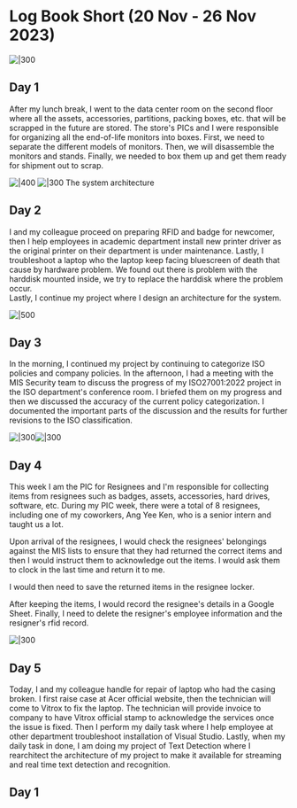 # Log Book Short (20 Nov - 26 Nov 2023)

![|300](boxes.jpg)
## Day 1
After my lunch break, I went to the data center room on the second floor where all the assets, accessories, partitions, packing boxes, etc. that will be scrapped in the future are stored. The store's PICs and I were responsible for organizing all the end-of-life monitors into boxes. First, we need to separate the different models of monitors. Then, we will disassemble the monitors and stands. Finally, we needed to box them up and get them ready for shipment out to scrap.


![|400](flow.png) ![|300](Meal%203.jpg)
The system architecture

## Day 2
I and my colleague proceed on preparing RFID and badge for newcomer, then I help employees in academic department install new printer driver as the original printer on their department is under maintenance. Lastly, I troubleshoot a laptop who the laptop keep facing bluescreen of death that cause by hardware problem. We found out there is problem with the harddisk mounted inside, we try to replace the harddisk where the problem occur.  
Lastly, I continue my project where I design an architecture for the system. 

![|500](Meal%201.jpg)
## Day 3
In the morning, I continued my project by continuing to categorize ISO policies and company policies.
In the afternoon, I had a meeting with the MIS Security team to discuss the progress of my ISO27001:2022 project in the ISO department's conference room. I briefed them on my progress and then we discussed the accuracy of the current policy categorization. I documented the important parts of the discussion and the results for further revisions to the ISO classification.

![|300](Resignee%20PIC.jpg)![|300](Meal%204.jpg)
## Day 4
This week I am the PIC for Resignees and I'm responsible for collecting items from resignees such as badges, assets, accessories, hard drives, software, etc. During my PIC week, there were a total of 8 resignees, including one of my coworkers, Ang Yee Ken, who is a senior intern and taught us a lot.

Upon arrival of the resignees, I would check the resignees' belongings against the MIS lists to ensure that they had returned the correct items and then I would instruct them to acknowledge out the items. I would ask them to clock in the last time and return it to me.

I would then need to save the returned items in the resignee locker.

After keeping the items, I would record the resignee's details in a Google Sheet. Finally, I need to delete the resigner's employee information and the resigner's rfid record.

![|300](Meal%202.jpg)
## Day 5
Today, I and my colleague handle for repair of laptop who had the casing broken. I first raise case at Acer official website, then the technician will come to Vitrox to fix the laptop. The technician will provide invoice to company to have Vitrox official stamp to acknowledge the services once the issue is fixed. Then I perform my daily task where I help employee at other department troubleshoot installation of Visual Studio. Lastly, when my daily task in done, I am doing my project of Text Detection where I rearchitect the architecture of my project to make it available for streaming and real time text detection and recognition.


## Day 1

